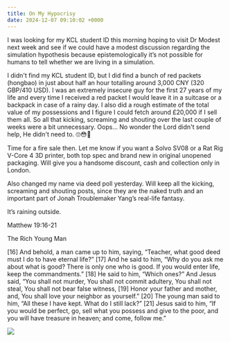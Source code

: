 ```yaml
---
title: On My Hypocrisy
date: 2024-12-07 09:10:02 +0000
---
```


I was looking for my KCL student ID this morning hoping to visit Dr Modest next week and see if we could have a modest discussion regarding the simulation hypothesis because epistemologically it’s not possible for humans to tell whether we are living in a simulation.

I didn't find my KCL student ID, but I did find a bunch of red packets (hongbao) in just about half an hour totalling around 3,000 CNY (320 GBP/410 USD). I was an extremely insecure guy for the first 27 years of my life and every time I received a red packet I would leave it in a suitcase or a backpack in case of a rainy day. I also did a rough estimate of the total value of my possessions and I figure I could fetch around £20,000 if I sell them all. So all that kicking, screaming and shouting over the last couple of weeks were a bit unnecessary. Oops… No wonder the Lord didn't send help, He didn't need to. 🙄😳🤡

Time for a fire sale then. Let me know if you want a Solvo SV08 or a Rat Rig V-Core 4 3D printer, both top spec and brand new in original unopened packaging. Will give you a handsome discount, cash and collection only in London.

Also changed my name via deed poll yesterday. Will keep all the kicking, screaming and shouting posts, since they are the naked truth and an important part of Jonah Troublemaker Yang’s real-life fantasy.

It’s raining outside.

Matthew 19:16-21

The Rich Young Man

[16] And behold, a man came up to him, saying, “Teacher, what good deed must I do to have eternal life?” [17] And he said to him, “Why do you ask me about what is good? There is only one who is good. If you would enter life, keep the commandments.” [18] He said to him, “Which ones?” And Jesus said, “You shall not murder, You shall not commit adultery, You shall not steal, You shall not bear false witness, [19] Honor your father and mother, and, You shall love your neighbor as yourself.” [20] The young man said to him, “All these I have kept. What do I still lack?” [21] Jesus said to him, “If you would be perfect, go, sell what you possess and give to the poor, and you will have treasure in heaven; and come, follow me.”

![](/7cb4bce08ecd9ab6ed875f57795150cd.jpeg)